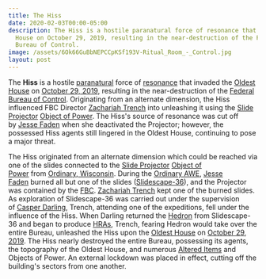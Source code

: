 ```yaml
---
title: The Hiss
date: 2020-02-03T00:00-05:00
description: The Hiss is a hostile paranatural force of resonance that invaded the Oldest
  House on October 29, 2019, resulting in the near-destruction of the Federal
  Bureau of Control.
image: /assets/6Ok66GuBbNEPCCpKSf193V-Ritual_Room_-_Control.jpg
layout: post
---
```

The **Hiss** is a hostile [paranatural](https://control.fandom.com/wiki/Paranatural "Paranatural") force of [resonance](https://control.fandom.com/wiki/Resonance "Resonance") that invaded the [Oldest House](https://control.fandom.com/wiki/Oldest_House "Oldest House") on [October 29, 2019](https://control.fandom.com/wiki/Hiss_invasion "Hiss invasion"), resulting in the near-destruction of the [Federal Bureau of Control](https://control.fandom.com/wiki/Federal_Bureau_of_Control "Federal Bureau of Control"). Originating from an alternate dimension, the Hiss influenced FBC Director [Zachariah Trench](https://control.fandom.com/wiki/Zachariah_Trench "Zachariah Trench") into unleashing it using the [Slide Projector](https://control.fandom.com/wiki/Slide_Projector "Slide Projector") [Object of Power](https://control.fandom.com/wiki/Object_of_Power "Object of Power"). The Hiss's source of resonance was cut off by [Jesse Faden](https://control.fandom.com/wiki/Jesse_Faden "Jesse Faden") when she deactivated the Projector; however, the possessed Hiss agents still lingered in the Oldest House, continuing to pose a major threat.

The Hiss originated from an alternate dimension which could be reached via one of the slides connected to the [Slide Projector](https://control.fandom.com/wiki/Slide_Projector "Slide Projector") [Object of Power](https://control.fandom.com/wiki/Object_of_Power "Object of Power") from [Ordinary, Wisconsin](https://control.fandom.com/wiki/Ordinary "Ordinary"). During the [Ordinary AWE](https://control.fandom.com/wiki/Ordinary_AWE "Ordinary AWE"), [Jesse Faden](https://control.fandom.com/wiki/Jesse_Faden "Jesse Faden") burned all but one of the slides ([Slidescape-36](https://control.fandom.com/wiki/Slidescape-36 "Slidescape-36")), and the Projector was contained by the [FBC](https://control.fandom.com/wiki/FBC "FBC"). [Zachariah Trench](https://control.fandom.com/wiki/Zachariah_Trench "Zachariah Trench") kept one of the burned slides. As exploration of Slidescape-36 was carried out under the supervision of [Casper Darling](https://control.fandom.com/wiki/Casper_Darling "Casper Darling"), Trench, attending one of the expeditions, fell under the influence of the Hiss. When Darling returned the [Hedron](https://control.fandom.com/wiki/Hedron "Hedron") from Slidescape-36 and began to produce [HRAs](https://control.fandom.com/wiki/HRA "HRA"), Trench, fearing Hedron would take over the entire Bureau, unleashed the Hiss upon the [Oldest House](https://control.fandom.com/wiki/Oldest_House "Oldest House") on [October 29, 2019](https://control.fandom.com/wiki/Hiss_invasion "Hiss invasion"). The Hiss nearly destroyed the entire Bureau, possessing its agents, the topography of the Oldest House, and numerous [Altered Items](https://control.fandom.com/wiki/Altered_Items "Altered Items") and Objects of Power. An external lockdown was placed in effect, cutting off the building's sectors from one another.

